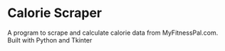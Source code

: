 # Calorie Scraper
A program to scrape and calculate calorie data from MyFitnessPal.com. Built with Python and Tkinter